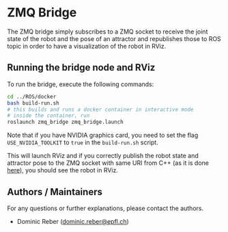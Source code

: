# ZMQ Bridge

The ZMQ bridge simply subscribes to a ZMQ socket to receive the joint state of the robot and the pose of an attractor
and republishes those to ROS topic in order to have a visualization of the robot in RViz.

## Running the bridge node and RViz

To run the bridge, execute the following commands:

```bash
cd ../ROS/docker
bash build-run.sh
# this builds and runs a docker container in interactive mode
# inside the container, run
roslaunch zmq_bridge zmq_bridge.launch
```

Note that if you have NVIDIA graphics card, you need to set the flag `USE_NVIDIA_TOOLKIT` to `true` in
the `build-run.sh` script.

This will launch RViz and if you correctly publish the robot state and attractor pose to the ZMQ socket with same URI
from C++ (as it is done [here](../../control/executables/simple_joy_attractor.cpp)), you should see the robot in RViz.

## Authors / Maintainers

For any questions or further explanations, please contact the authors.

- Dominic Reber ([dominic.reber@epfl.ch](mailto:dominic.reber@epfl.ch))